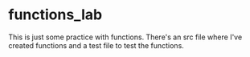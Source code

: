 # functions_lab
This is just some practice with functions. There's an src file where I've created functions and a test file to test the functions.
